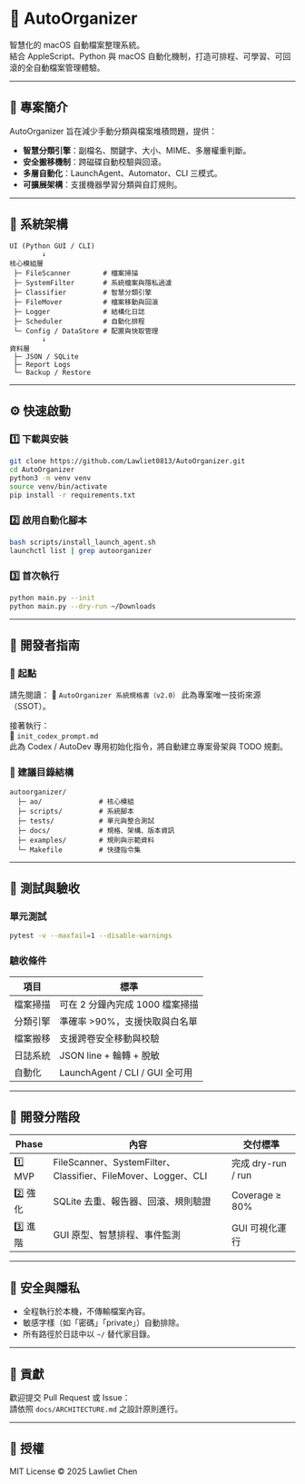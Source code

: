 # 🤖 AutoOrganizer

智慧化的 macOS 自動檔案整理系統。  
結合 AppleScript、Python 與 macOS 自動化機制，打造可排程、可學習、可回滾的全自動檔案管理體驗。

---

## 🚀 專案簡介

AutoOrganizer 旨在減少手動分類與檔案堆積問題，提供：  
- **智慧分類引擎**：副檔名、關鍵字、大小、MIME、多層權重判斷。  
- **安全搬移機制**：跨磁碟自動校驗與回滾。  
- **多層自動化**：LaunchAgent、Automator、CLI 三模式。  
- **可擴展架構**：支援機器學習分類與自訂規則。  

---

## 🧩 系統架構

```
UI (Python GUI / CLI)
        ↓
核心模組層
 ├─ FileScanner        # 檔案掃描
 ├─ SystemFilter       # 系統檔案與隱私過濾
 ├─ Classifier         # 智慧分類引擎
 ├─ FileMover          # 檔案移動與回滾
 ├─ Logger             # 結構化日誌
 ├─ Scheduler          # 自動化排程
 └─ Config / DataStore # 配置與快取管理
        ↓
資料層
 ├─ JSON / SQLite
 ├─ Report Logs
 └─ Backup / Restore
```

---

## ⚙️ 快速啟動

### 1️⃣ 下載與安裝
```bash
git clone https://github.com/Lawliet0813/AutoOrganizer.git
cd AutoOrganizer
python3 -m venv venv
source venv/bin/activate
pip install -r requirements.txt
```

### 2️⃣ 啟用自動化腳本
```bash
bash scripts/install_launch_agent.sh
launchctl list | grep autoorganizer
```

### 3️⃣ 首次執行
```bash
python main.py --init
python main.py --dry-run ~/Downloads
```

---

## 🧠 開發者指南

### 📘 起點
請先閱讀：
📄 `AutoOrganizer 系統規格書（v2.0）`
此為專案唯一技術來源（SSOT）。

接著執行：  
📄 `init_codex_prompt.md`  
此為 Codex / AutoDev 專用初始化指令，將自動建立專案骨架與 TODO 規劃。

### 📂 建議目錄結構
```
autoorganizer/
  ├─ ao/              # 核心模組
  ├─ scripts/         # 系統腳本
  ├─ tests/           # 單元與整合測試
  ├─ docs/            # 規格、架構、版本資訊
  ├─ examples/        # 規則與示範資料
  └─ Makefile         # 快捷指令集
```

---

## 🧪 測試與驗收

### 單元測試
```bash
pytest -v --maxfail=1 --disable-warnings
```

### 驗收條件
| 項目 | 標準 |
|------|------|
| 檔案掃描 | 可在 2 分鐘內完成 1000 檔案掃描 |
| 分類引擎 | 準確率 >90%，支援快取與白名單 |
| 檔案搬移 | 支援跨卷安全移動與校驗 |
| 日誌系統 | JSON line + 輪轉 + 脫敏 |
| 自動化 | LaunchAgent / CLI / GUI 全可用 |

---

## 🧱 開發分階段

| Phase | 內容 | 交付標準 |
|-------|------|-----------|
| 1️⃣ MVP | FileScanner、SystemFilter、Classifier、FileMover、Logger、CLI | 完成 dry-run / run |
| 2️⃣ 強化 | SQLite 去重、報告器、回滾、規則驗證 | Coverage ≥ 80% |
| 3️⃣ 進階 | GUI 原型、智慧排程、事件監測 | GUI 可視化運行 |

---

## 🔐 安全與隱私
- 全程執行於本機，不傳輸檔案內容。
- 敏感字樣（如「密碼」「private」）自動排除。
- 所有路徑於日誌中以 `~/` 替代家目錄。

---

## 👥 貢獻
歡迎提交 Pull Request 或 Issue：  
請依照 `docs/ARCHITECTURE.md` 之設計原則進行。

---

## 🧾 授權
MIT License © 2025 Lawliet Chen

